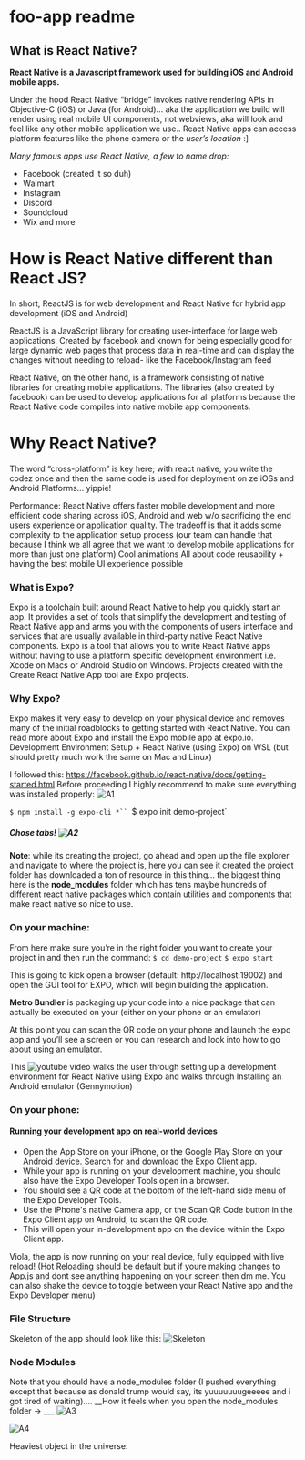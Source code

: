 # foo-app readme
## What is React Native?
  __React Native is a Javascript framework used for building iOS and Android mobile apps.__

Under the hood React Native “bridge” invokes native rendering APIs in Objective-C (iOS) or Java (for Android)... aka the application we build will render using real mobile UI components, not webviews, aka will look and feel like any other mobile application we use..
React Native apps can access platform features like the phone camera or the *user’s location* :]

_Many famous apps use React Native, a few to name drop:_
  - Facebook (created it so duh)
  - Walmart
  - Instagram
  - Discord
  - Soundcloud
  - Wix and more

# How is React Native different than React JS?

In short, ReactJS is for web development and React Native for hybrid app development (iOS and Android)

ReactJS is a JavaScript library for creating user-interface for large web applications. Created by facebook and known for being especially good for large dynamic web pages that process data in real-time and can display the changes without needing to reload- like the Facebook/Instagram feed

React Native, on the other hand, is a framework consisting of native libraries for creating mobile applications. The libraries (also created by facebook) can be used to develop applications for all platforms because the React Native code compiles into native mobile app components.
# Why React Native?
The word “cross-platform” is key here; with react native, you write the codez once and then the same code is used for deployment on ze iOSs and Android Platforms… yippie!  

Performance: React Native offers faster mobile development and more efficient code sharing across iOS, Android and web w/o sacrificing the end users experience or application quality.
The tradeoff is that it adds some complexity to the application setup process (our team can handle that because I think we all agree that we want to develop mobile applications for more than just one platform)
Cool animations
All about code reusability + having the best mobile UI experience possible
### What is Expo?
Expo is a toolchain built around React Native to help you quickly start an app. It provides a set of tools that simplify the development and testing of React Native app and arms you with the components of users interface and services that are usually available in third-party native React Native components.
Expo is a tool that allows you to write React Native apps without having to use a platform specific development environment i.e. Xcode  on Macs or Android Studio on Windows.
Projects created with the Create React Native App tool are Expo projects.
### Why Expo?
Expo makes it very easy to develop on your physical device and removes many of the initial roadblocks to getting started with React Native.
You can read more about Expo and install the Expo mobile app at expo.io.
Development Environment Setup + React Native (using Expo) on WSL (but should pretty much work the same on Mac and Linux)

I followed this: https://facebook.github.io/react-native/docs/getting-started.html
Before proceeding I highly recommend to make sure everything was installed properly:
![A1](a1.png)

`$ npm install -g expo-cli *``
`$ expo init demo-project`

##### Chose tabs! ![A2](a2.png)



__Note__: while its creating the project, go ahead and open up the file explorer and navigate to where the project is, here you can see it created the project folder has downloaded a ton of resource in this thing… the biggest thing here is the __node_modules__ folder which has tens maybe hundreds of different react native packages which contain utilities and components that make react native so nice to use.
### On your machine:

From here make sure you’re in the right folder you want to create your project in and then run the command:
`$ cd demo-project`
`$ expo start`

This is going to kick open a browser (default: http://localhost:19002) and open the GUI tool for EXPO, which will begin building the application.

__Metro Bundler__ is packaging up your code into a nice package that can actually be executed on your (either on your phone or an emulator)

At this point you can scan the QR code on your phone and launch the expo app and you’ll see a screen or you can research and look into how to go about using an emulator.

This ![youtube](https://www.youtube.com/watch?v=WnS7dcY5Hys) video walks the user through setting up a development environment for React Native using Expo and walks through Installing an Android emulator (Gennymotion)

### On your phone:
#### Running your development app on real-world devices

- Open the App Store on your iPhone, or the Google Play Store on your Android device. Search for and download the Expo Client app.
- While your app is running on your development machine, you should also have the Expo Developer Tools open in a browser.
- You should see a QR code at the bottom of the left-hand side menu of the Expo Developer Tools.
- Use the iPhone's native Camera app, or the Scan QR Code button in the Expo Client app on Android, to scan the QR code.
- This will open your in-development app on the device within the Expo Client app.

Viola, the app is now running on your real device, fully equipped with live reload! (Hot Reloading should be default but if youre making changes to App.js and dont see anything happening on your screen then dm me. You can also shake the device to toggle between your React Native app and the Expo Developer menu)

### File Structure
Skeleton of the app should look like this:
![Skeleton](skeleton.png)







### Node Modules
Note that you should have a node_modules folder (I pushed everything except that because as donald trump would say, its yuuuuuuugeeeee and i got tired of waiting)....
__How it feels when you open the node_modules folder → ___
![A3](a3.png)


![A4](a4.png)












Heaviest object in the universe:
